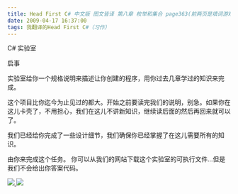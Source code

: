 ```yaml
---
title: Head First C# 中文版 图文皆译 第八章 枚举和集合 page363(前两页是填词游戏，跳过)
date: 2009-04-17 16:37:00
tags: 我翻译的Head First C#（习作）
---
```

C#  实验室

  

启事

  

实验室给你一个规格说明来描述让你创建的程序，用你过去几章学过的知识来完成。

  

这个项目比你迄今为止见过的都大。开始之前要读完我们的说明，别急。如果你在这儿卡壳了，不用担心，我们在这儿不讲新知识，继续读后面的然后再回来就可以了。

  

我们已经给你完成了一些设计细节，我们确保你已经掌握了在这儿需要所有的知识。

  

由你来完成这个任务。  你可以从我们的网站下载这个实验室的可执行文件...但是我们不会给出你答案代码。



[ ![](https://profile.csdnimg.cn/5/2/5/3_cuipengfei1)
![](https://g.csdnimg.cn/static/user-reg-year/1x/11.png)
](https://blog.csdn.net/cuipengfei1)





